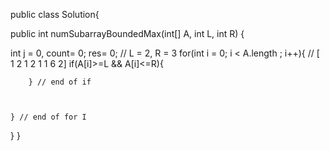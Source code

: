 public class Solution{

  public int numSubarrayBoundedMax(int[] A, int L, int R) {

  int j = 0, count= 0; res= 0;
    // L = 2, R = 3
    for(int i = 0; i < A.length ; i++){
      // [ 1 2 1 2 1 1 6 2]
      if(A[i]>=L && A[i]<=R){

        } // end of if



    } // end of for I  

  }
}
